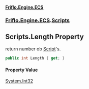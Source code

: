 #### [Friflo.Engine.ECS](index.md 'index')
### [Friflo.Engine.ECS](Friflo.Engine.ECS.md 'Friflo.Engine.ECS').[Scripts](Scripts.md 'Friflo.Engine.ECS.Scripts')

## Scripts.Length Property

return number ob [Script](Script.md 'Friflo.Engine.ECS.Script')'s.

```csharp
public int Length { get; }
```

#### Property Value
[System.Int32](https://docs.microsoft.com/en-us/dotnet/api/System.Int32 'System.Int32')